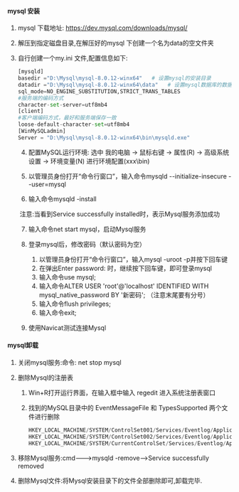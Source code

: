 #### mysql 安装

  1. mysql 下载地址:	https://dev.mysql.com/downloads/mysql/

  2. 解压到指定磁盘目录,在解压好的mysql 下创建一个名为data的空文件夹

  3. 自行创建一个my.ini 文件,配置信息如下:

     ```python
     [mysqld]
     basedir ="D:\Mysql\mysql-8.0.12-winx64"   # 设置mysql的安装目录
     datadir ="D:\Mysql\mysql-8.0.12-winx64\data"   # 设置mysql数据库的数据的存放目录，必须是data，或者是//xxx/data
     sql_mode=NO_ENGINE_SUBSTITUTION,STRICT_TRANS_TABLES
     #服务端的编码方式
     character-set-server=utf8mb4
     [client]
     #客户端编码方式，最好和服务端保存一致
     loose-default-character-set=utf8mb4
     [WinMySQLadmin]  
     Server = "D:\Mysql\mysql-8.0.12-winx64\bin\mysqld.exe"
     ```

		4.	配置MySQL运行环境:  选中 我的电脑 → 鼠标右键 → 属性(R) → 高级系统设置 → 环境变量(N) 进行环境配置(xxx\bin)

		5.	以管理员身份打开“命令行窗口”，输入命令mysqld --initialize-insecure --user=mysql

		6.	输入命令mysqld -install

     ​	注意:当看到Service successfully installed时，表示Mysql服务添加成功

		7.	输入命令net start mysql，启动Mysql服务

		8.	登录mysql后，修改密码（默认密码为空）

     		1.	以管理员身份打开“命令行窗口”，输入mysql -uroot -p并按下回车键
     		2.	在弹出Enter password: 时，继续按下回车键，即可登录mysql
     		3.	输入命令use mysql;
     		4.	输入命令ALTER USER 'root'@'localhost' IDENTIFIED WITH mysql_native_password BY '新密码'; （注意末尾要有分号）
     		5.	输入命令flush privileges; 
     		6.	输入命令exit;

		9.	使用Navicat测试连接Mysql



#### mysql卸载

 1. 关闭mysql服务:命令: net stop mysql

 2. 删除Mysql的注册表

     1. Win+R打开运行界面，在输入框中输入 regedit 进入系统注册表窗口

     2. 找到的MySQL目录中的 EventMessageFile 和 TypesSupported 两个文件进行删除

        ```python
        HKEY_LOCAL_MACHINE/SYSTEM/ControlSet001/Services/Eventlog/Application/MySQL
        HKEY_LOCAL_MACHINE/SYSTEM/ControlSet002/Services/Eventlog/Application/MySQL
        HKEY_LOCAL_MACHINE/SYSTEM/CurrentControlSet/Services/Eventlog/Application/MySQL
        ```

 3. 移除Mysql服务:cmd--->mysqld -remove-->Service successfully removed

 4. 删除Mysql文件:将Mysql安装目录下的文件全部删除即可,卸载完毕.

    

    ```python
    
    ```

    



​	

​	



























​	



